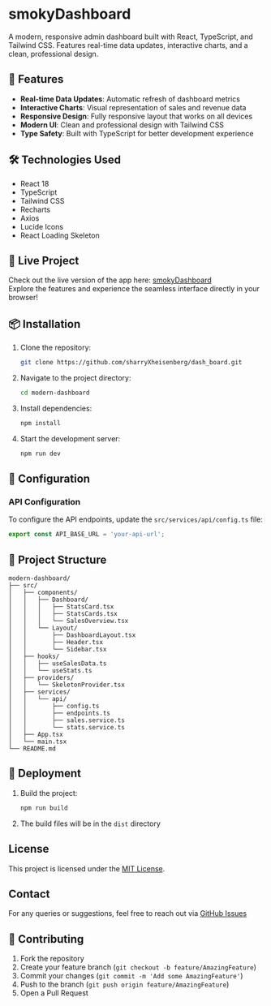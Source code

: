 # smokyDashboard

A modern, responsive admin dashboard built with React, TypeScript, and Tailwind CSS. Features real-time data updates, interactive charts, and a clean, professional design.

## 🚀 Features

- **Real-time Data Updates**: Automatic refresh of dashboard metrics
- **Interactive Charts**: Visual representation of sales and revenue data
- **Responsive Design**: Fully responsive layout that works on all devices
- **Modern UI**: Clean and professional design with Tailwind CSS
- **Type Safety**: Built with TypeScript for better development experience

## 🛠️ Technologies Used

- React 18
- TypeScript
- Tailwind CSS
- Recharts
- Axios
- Lucide Icons
- React Loading Skeleton

## 🚀 Live Project
Check out the live version of the app here: [smokyDashboard](https://dash-board-smoky.vercel.app/)  
Explore the features and experience the seamless interface directly in your browser!


## 📦 Installation

1. Clone the repository:
   ```bash
   git clone https://github.com/sharryXheisenberg/dash_board.git
   ```

2. Navigate to the project directory:
   ```bash
   cd modern-dashboard
   ```

3. Install dependencies:
   ```bash
   npm install
   ```

4. Start the development server:
   ```bash
   npm run dev
   ```

## 🔧 Configuration

### API Configuration
To configure the API endpoints, update the `src/services/api/config.ts` file:

```typescript
export const API_BASE_URL = 'your-api-url';
```

## 📁 Project Structure

```
modern-dashboard/
├── src/
│   ├── components/
│   │   ├── Dashboard/
│   │   │   ├── StatsCard.tsx
│   │   │   ├── StatsCards.tsx
│   │   │   └── SalesOverview.tsx
│   │   └── Layout/
│   │       ├── DashboardLayout.tsx
│   │       ├── Header.tsx
│   │       └── Sidebar.tsx
│   ├── hooks/
│   │   ├── useSalesData.ts
│   │   └── useStats.ts
│   ├── providers/
│   │   └── SkeletonProvider.tsx
│   ├── services/
│   │   └── api/
│   │       ├── config.ts
│   │       ├── endpoints.ts
│   │       ├── sales.service.ts
│   │       └── stats.service.ts
│   ├── App.tsx
│   └── main.tsx
└── README.md
```

## 🚀 Deployment

1. Build the project:
   ```bash
   npm run build
   ```

2. The build files will be in the `dist` directory

## License
This project is licensed under the [MIT License](LICENSE).

## Contact
For any queries or suggestions, feel free to reach out via [GitHub Issues](https://github.com/sharryXheisenberg/dash_board/issues)

## 👥 Contributing

1. Fork the repository
2. Create your feature branch (`git checkout -b feature/AmazingFeature`)
3. Commit your changes (`git commit -m 'Add some AmazingFeature'`)
4. Push to the branch (`git push origin feature/AmazingFeature`)
5. Open a Pull Request
